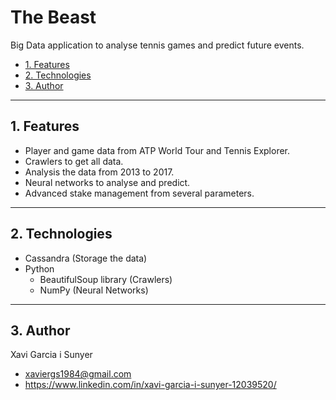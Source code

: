 The Beast
=================

Big Data application to analyse tennis games and predict future events.

* [1. Features](#block1)
* [2. Technologies](#block2)
* [3. Author](#block3)

---

<a name="block1"></a>
## 1. Features

- Player and game data from ATP World Tour and Tennis Explorer.
- Crawlers to get all data.
- Analysis the data from 2013 to 2017.
- Neural networks to analyse and predict.
- Advanced stake management from several parameters.

---

<a name="block2"></a>
## 2. Technologies

- Cassandra (Storage the data)
- Python
  - BeautifulSoup library (Crawlers)
  - NumPy (Neural Networks)

---

<a name="block3"></a>
## 3. Author
Xavi Garcia i Sunyer
 - <xaviergs1984@gmail.com>
 - https://www.linkedin.com/in/xavi-garcia-i-sunyer-12039520/
